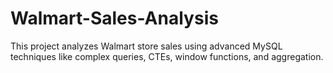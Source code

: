 # Walmart-Sales-Analysis
This project analyzes Walmart store sales using advanced MySQL techniques like complex queries, CTEs, window functions, and aggregation.
